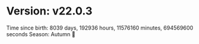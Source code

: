 # Version: v22.0.3
Time since birth: 8039 days, 192936 hours, 11576160 minutes, 694569600 seconds
Season: Autumn 🍁

